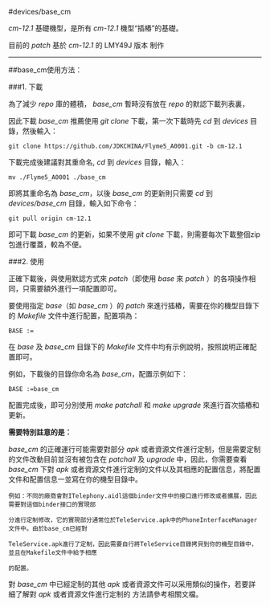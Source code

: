 #devices/base_cm

*cm-12.1* 基礎機型，是所有 *cm-12.1* 機型“插樁”的基礎。

目前的 *patch* 基於 *cm-12.1* 的  LMY49J 版本  制作

********

##base_cm使用方法：

###1.	下載

為了減少 *repo* 庫的體積， *base_cm* 暫時沒有放在 *repo* 的默認下載列表裏，

因此下載 *base_cm* 推薦使用 *git clone* 下載，第一次下載時先 *cd* 到 *devices* 目錄，然後輸入：

	git clone https://github.com/JDKCHINA/Flyme5_A0001.git -b cm-12.1

下載完成後建議對其重命名,  *cd* 到 *devices* 目錄，輸入：

	mv ./Flyme5_A0001 ./base_cm

即將其重命名為 *base_cm*，以後 *base_cm* 的更新則只需要 *cd* 到 *devices/base_cm* 目錄，輸入如下命令：

	git pull origin cm-12.1

即可下載 *base_cm* 的更新，如果不使用 *git clone* 下載，則需要每次下載整個zip包進行覆蓋，較為不便。

###2.	使用

正確下載後，與使用默認方式來 *patch*（即使用 *base* 來 *patch* ）的各項操作相同，只需要額外進行一項配置即可。

要使用指定 *base*（如 *base_cm* ）的 *patch* 來進行插樁，需要在你的機型目錄下的 *Makefile* 文件中進行配置，配置項為：

	BASE :=

在 *base* 及 *base_cm* 目錄下的 *Makefile* 文件中均有示例說明，按照說明正確配置即可。

例如，下載後的目錄你命名為 *base_cm*，配置示例如下：

	BASE :=base_cm

配置完成後，即可分別使用 *make patchall* 和 *make upgrade* 來進行首次插樁和更新。

**需要特別註意的是：**

*base_cm* 的正確運行可能需要對部分 *apk* 或者資源文件進行定制，但是需要定制的文件改動目前並沒有被包含在
*patchall* 及 *upgrade* 中，因此，你需要查看 *base_cm* 下對 *apk* 或者資源文件進行定制的文件以及其相應的配置信息，將配置文件和配置信息一並寫在你的機型目錄中。

	例如：不同的廠商會對ITelephony.aidl這個binder文件中的接口進行修改或者擴展，因此需要對這個binder接口的實現部

    分進行定制修改，它的實現部分通常位於TeleService.apk中的PhoneInterfaceManager文件中。由於base_cm已經對

    TeleService.apk進行了定制，因此需要自行將TeleService目錄拷貝到你的機型目錄中，並且在Makefile文件中給予相應

    的配置。

對 *base_cm* 中已經定制的其他 *apk* 或者資源文件可以采用類似的操作，若要詳細了解對 *apk* 或者資源文件進行定制的
方法請參考相關文檔。
